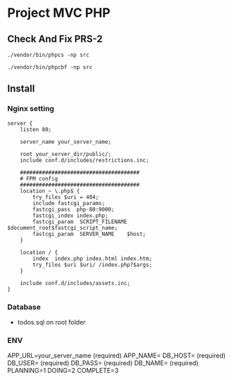 # Project MVC PHP

## Check And Fix PRS-2

```
./vendor/bin/phpcs -np src

./vendor/bin/phpcbf -np src

```
## Install

### Nginx setting

```
server {
    listen 80;

    server_name your_server_name;

    root your_server_dir/public/;
    include conf.d/includes/restrictions.inc;

    ######################################
    # FPM config
    ######################################
    location ~ \.php$ {
        try_files $uri = 404;
        include fastcgi_params;
        fastcgi_pass  php-80:9000;
        fastcgi_index index.php;
        fastcgi_param  SCRIPT_FILENAME  $document_root$fastcgi_script_name;
        fastcgi_param  SERVER_NAME    $host;
    }

    location / {
        index  index.php index.html index.htm;
        try_files $uri $uri/ /index.php?$args;
    }
   
    include conf.d/includes/assets.inc;
}
```

### Database

- todos.sql on root folder

### ENV

APP_URL=your_server_name (required)
APP_NAME=
DB_HOST= (required)
DB_USER= (required)
DB_PASS= (required)
DB_NAME= (required)
PLANNING=1
DOING=2
COMPLETE=3